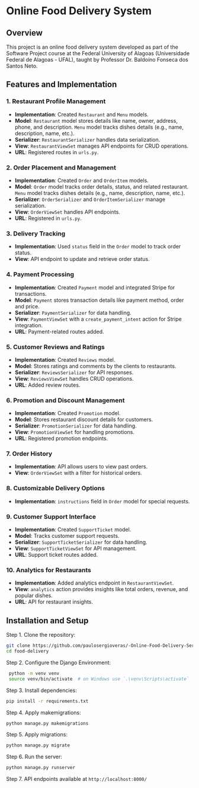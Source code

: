# Online Food Delivery System

## Overview

This project is an online food delivery system developed as part of the Software Project course at the Federal University of Alagoas (Universidade Federal de Alagoas - UFAL), taught by Professor Dr. Baldoíno Fonseca dos Santos Neto.

## Features and Implementation

### 1. Restaurant Profile Management
- **Implementation**: Created `Restaurant` and `Menu` models.
- **Model**: `Restaurant` model stores details like name, owner, address, phone, and description. `Menu` model tracks dishes details (e.g., name, description, name, etc.).
- **Serializer**: `RestaurantSerializer` handles data serialization.
- **View**: `RestaurantViewSet` manages API endpoints for CRUD operations.
- **URL**: Registered routes in `urls.py`.

### 2. Order Placement and Management
- **Implementation**: Created `Order` and `OrderItem` models.
- **Model**: `Order` model tracks order details, status, and related restaurant. `Menu` model tracks dishes details (e.g., name, description, name, etc.).
- **Serializer**: `OrderSerializer` and `OrderItemSerializer` manage serialization.
- **View**: `OrderViewSet` handles API endpoints.
- **URL**: Registered in `urls.py`.

### 3. Delivery Tracking
- **Implementation**: Used `status` field in the `Order` model to track order status.
- **View**: API endpoint to update and retrieve order status.

### 4. Payment Processing
- **Implementation**: Created `Payment` model and integrated Stripe for transactions.
- **Model**: `Payment` stores transaction details like payment method, order and price.
- **Serializer**: `PaymentSerializer` for data handling.
- **View**: `PaymentViewSet` with a `create_payment_intent` action for Stripe integration.
- **URL**: Payment-related routes added.

### 5. Customer Reviews and Ratings
- **Implementation**: Created `Reviews` model.
- **Model**: Stores ratings and comments by the clients to restaurants.
- **Serializer**: `ReviewsSerializer` for API responses.
- **View**: `ReviewsViewSet` handles CRUD operations.
- **URL**: Added review routes.

### 6. Promotion and Discount Management
- **Implementation**: Created `Promotion` model.
- **Model**: Stores restaurant discount details for customers.
- **Serializer**: `PromotionSerializer` for data handling.
- **View**: `PromotionViewSet` for handling promotions.
- **URL**: Registered promotion endpoints.

### 7. Order History
- **Implementation**: API allows users to view past orders.
- **View**: `OrderViewSet` with a filter for historical orders.

### 8. Customizable Delivery Options
- **Implementation**: `instructions` field in `Order` model for special requests.

### 9. Customer Support Interface
- **Implementation**: Created `SupportTicket` model.
- **Model**: Tracks customer support requests.
- **Serializer**: `SupportTicketSerializer` for data handling.
- **View**: `SupportTicketViewSet` for API management.
- **URL**: Support ticket routes added.

### 10. Analytics for Restaurants
- **Implementation**: Added analytics endpoint in `RestaurantViewSet`.
- **View**: `analytics` action provides insights like total orders, revenue, and popular dishes.
- **URL**: API for restaurant insights.

## Installation and Setup
Step 1. Clone the repository:
   ```sh
   git clone https://github.com/paulosergioveras/-Online-Food-Delivery-Service.git
   cd food-delivery
   ```

Step 2. Configure the Django Environment:
   ```sh
    python -m venv venv
    source venv/bin/activate  # on Windows use `.\venv\Scripts\activate`
   ```

Step 3. Install dependencies:
   ```sh
   pip install -r requirements.txt
   ```

Step 4. Apply makemigrations:
   ```sh
   python manage.py makemigrations
   ```

Step 5. Apply migrations:
   ```sh
   python manage.py migrate
   ```
Step 6. Run the server:
   ```sh
   python manage.py runserver
   ```
Step 7. API endpoints available at `http://localhost:8000/`
